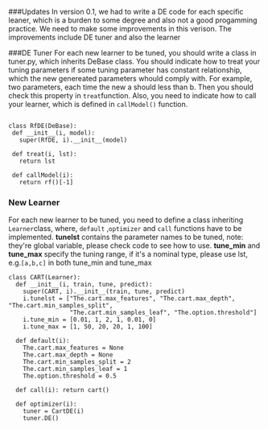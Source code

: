 ###Updates
 In version 0.1, we had to write a DE code for each specific leaner, which is a burden to some degree and also not a good progamming practice. We need to make some improvements in this verison. The improvements include DE tuner and also the learner
 
###DE Tuner
For each new learner to be tuned, you should write a class in tuner.py, which inherits DeBase class.
You should indicate how to treat your tuning parameters if some tuning parameter has constant relationship, which the new genereated parameters whould comply with. For example, two parameters, each time the new a should less than b. Then you should check this property in ```treat```function. Also, you need to indicate how to call your learner, which is defined in ```callModel()``` function.
 ```
 
class RfDE(DeBase):
  def __init__(i, model):
    super(RfDE, i).__init__(model)

  def treat(i, lst):
    return lst

  def callModel(i):
    return rf()[-1]
 ```
### New Learner
For each new learner to be tuned, you need to define a class inheriting ```Learner```class, where, ```default``` ,```optimizer``` and ```call``` functions have to be implemented.
**tunelst** contains the parameter names to be tuned, note: they're global variable, please check code to see how to use.
**tune_min** and **tune_max** specify the tuning range, if it's a nominal type, please use lst, e.g.```[a,b,c]``` in both tune_min and tune_max
```
class CART(Learner):
  def __init__(i, train, tune, predict):
    super(CART, i).__init__(train, tune, predict)
    i.tunelst = ["The.cart.max_features", "The.cart.max_depth", "The.cart.min_samples_split",
                 "The.cart.min_samples_leaf", "The.option.threshold"]
    i.tune_min = [0.01, 1, 2, 1, 0.01, 0]
    i.tune_max = [1, 50, 20, 20, 1, 100]

  def default(i):
    The.cart.max_features = None
    The.cart.max_depth = None
    The.cart.min_samples_split = 2
    The.cart.min_samples_leaf = 1
    The.option.threshold = 0.5

  def call(i): return cart()

  def optimizer(i):
    tuner = CartDE(i)
    tuner.DE()
```
 
